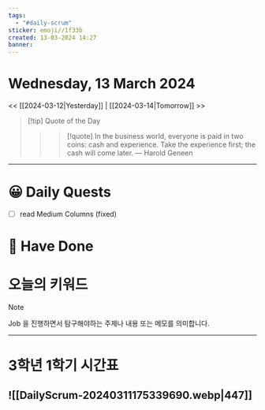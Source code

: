 ```yaml
---
tags:
  - "#daily-scrum"
sticker: emoji//1f33b
created: 13-03-2024 14:27
banner:
---
```

# Wednesday, 13 March 2024
<< [[2024-03-12|Yesterday]] | [[2024-03-14|Tomorrow]] >>

> [!tip] Quote of the Day  
> > > [!quote] In the business world, everyone is paid in two coins: cash and experience. Take the experience first; the cash will come later.
> — Harold Geneen

---

#  😀 Daily Quests
- [ ] read Medium Columns (fixed)


# 🙂 Have Done



# 오늘의 키워드

> [!NOTE]
> Job 을 진행하면서 탐구해야하는 주제나 내용 또는 메모를 의미합니다.


---

# 3학년 1학기 시간표

![[DailyScrum-20240311175339690.webp|447]]
---

